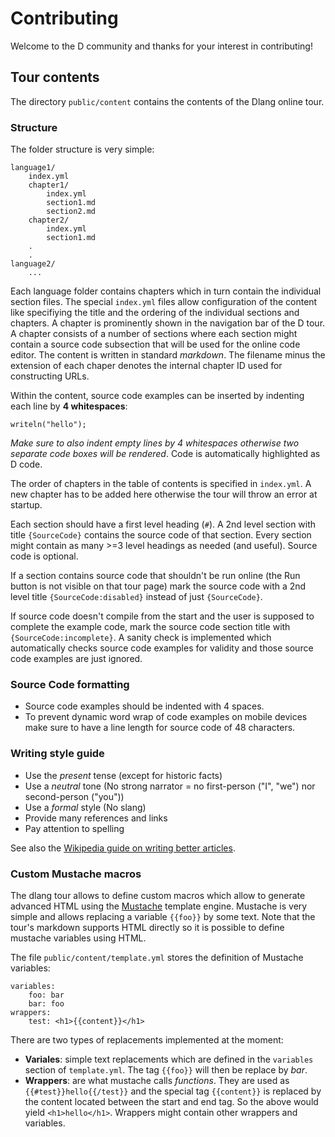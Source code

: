 # Contributing

Welcome to the D community and thanks for your interest in contributing!

## Tour contents

The directory `public/content` contains the contents of the Dlang online tour.

### Structure

The folder structure is very simple:

	language1/
	    index.yml
		chapter1/
		    index.yml
		    section1.md
		    section2.md
		chapter2/
		    index.yml
		    section1.md
		.
		.
	language2/
		...

Each language folder contains chapters which in turn contain the individual
section files. The special `index.yml` files allow configuration of the content
like specifiying the title and the ordering of the individual sections and chapters.
A chapter is prominently shown in the navigation bar of the D tour.
A chapter consists of a number of sections where each section might
contain a source code subsection that will be used for the online code
editor. The content is written in standard *markdown*. The filename minus
the extension of each chaper denotes the internal chapter ID used
for constructing URLs.

Within the content, source code examples can be inserted by indenting each line by **4 whitespaces**:

    writeln("hello");

_Make sure to also indent empty lines by 4 whitespaces otherwise two separate code
boxes will be rendered_. Code is automatically highlighted as D code.

The order of chapters in the table of contents is specified in `index.yml`. A new chapter
has to be added here otherwise the tour will throw an error at startup.

Each section should have a first level heading (`#`). A 2nd level section with title `{SourceCode}`
contains the source code of that section. Every section might contain as many
\>=3 level headings as needed (and useful). Source code is optional.

If a section contains source code that shouldn't be run
online (the Run button is not visible on that tour
page) mark the source code with a 2nd level title
`{SourceCode:disabled}` instead of just `{SourceCode}`.

If source code doesn't compile from the start and the user is
supposed to complete the example code, mark the source code
section title with `{SourceCode:incomplete}`. A sanity
check is implemented which automatically checks source code
examples for validity and those source code examples
are just ignored.

### Source Code formatting

* Source code examples should be indented with 4 spaces.
* To prevent dynamic word wrap of code examples on mobile
  devices make sure to have a line length for source code of 48
  characters.

### Writing style guide

* Use the _present_ tense (except for historic facts)
* Use a _neutral_ tone (No strong narrator = no first-person ("I", "we") nor second-person ("you"))
* Use a _formal_ style (No slang)
* Provide many references and links
* Pay attention to spelling

See also the [Wikipedia guide on writing better articles](https://en.wikipedia.org/wiki/Wikipedia:Writing_better_articles).

### Custom Mustache macros

The dlang tour allows to define custom macros which allow to generate
advanced HTML using the [Mustache](http://mustache.github.io/) template
engine. Mustache is very simple and allows replacing a variable
`{{foo}}` by some text. Note that the tour's markdown supports
HTML directly so it is possible to define mustache variables
using HTML.

The file `public/content/template.yml` stores the definition
of Mustache variables:

	variables:
		foo: bar
		bar: foo
	wrappers:
		test: <h1>{{content}}</h1>


There are two types of replacements implemented at the moment:

- **Variales**: simple text replacements which are defined in the `variables`
  section of `template.yml`. The tag `{{foo}}` will then be replace by _bar_.
- **Wrappers**: are what mustache calls _functions_. They are used
  as `{{#test}}hello{{/test}}` and the special tag `{{content}}`
  is replaced by the content located between the start and end tag. So the above
  would yield `<h1>hello</h1>`. Wrappers might contain other wrappers
  and variables.
